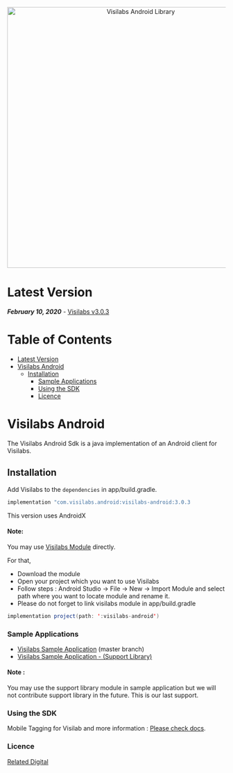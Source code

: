 
<p align="center">
  <a target="_blank" rel="noopener noreferrer" href="https://github.com/relateddigital/visilabs-android"><img src="https://github.com/relateddigital/visilabs-android/blob/master/app/visilabs.png" alt="Visilabs Android Library" width="600" style="max-width:100%;"></a>
</p>

# Latest Version 

***February 10, 2020*** - [Visilabs v3.0.3](https://github.com/relateddigital/visilabs-android/releases) 

# Table of Contents

- [Latest Version](#latest-version)
- [Visilabs Android](#visilabs-android)
  * [Installation](#installation)
    + [Sample Applications](#sample-applications)
    + [Using the SDK](#using-the-sdk)
    + [Licence](#licence)
    
# Visilabs Android

The Visilabs Android Sdk is a java implementation of an Android client for Visilabs.

## Installation


Add Visilabs to the ```dependencies``` in app/build.gradle.

```java
implementation "com.visilabs.android:visilabs-android:3.0.3
```
This version uses AndroidX

#### Note: 
 
You may use  [Visilabs Module](https://github.com/relateddigital/visilabs-android/tree/master/visilabs-android) directly.

  For that, 
- Download the module
- Open your project which you want to use Visilabs
- Follow steps : Android Studio -> File -> New -> Import Module and select path where you want to locate module and rename it.
- Please do not forget to link visilabs module in app/build.gradle  
```java
implementation project(path: ':visilabs-android') 
```


### Sample Applications 

- [Visilabs Sample Application](https://github.com/relateddigital/visilabs-android/releases/tag/3.0.3) (master branch)
- [Visilabs Sample Application - (Support Library) ](https://github.com/relateddigital/visilabs-android/tree/support_library)      
#### Note : 
You may use the support library module in sample application but we will not contribute support library in the future. This is our last support.

### Using the SDK

Mobile Tagging for Visilab and more information :  [Please check docs](https://docs.relateddigital.com/display/KB/Android+-+API+Setup). 

### Licence


 [Related Digital ](https://www.relateddigital.com/)
